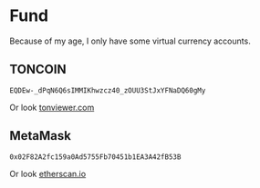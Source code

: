 # Fund

Because of my age, I only have some virtual currency accounts.

## TONCOIN

`EQDEw-_dPqN6Q6sIMMIKhwzcz40_zOUU3StJxYFNaDQ60gMy`

Or look [tonviewer.com](https://tonviewer.com/EQDEw-_dPqN6Q6sIMMIKhwzcz40_zOUU3StJxYFNaDQ60gMy)

## MetaMask

`0x02F82A2fc159a0Ad5755Fb70451b1EA3A42fB53B`

Or look [etherscan.io](https://etherscan.io/address/0x02F82A2fc159a0Ad5755Fb70451b1EA3A42fB53B)
